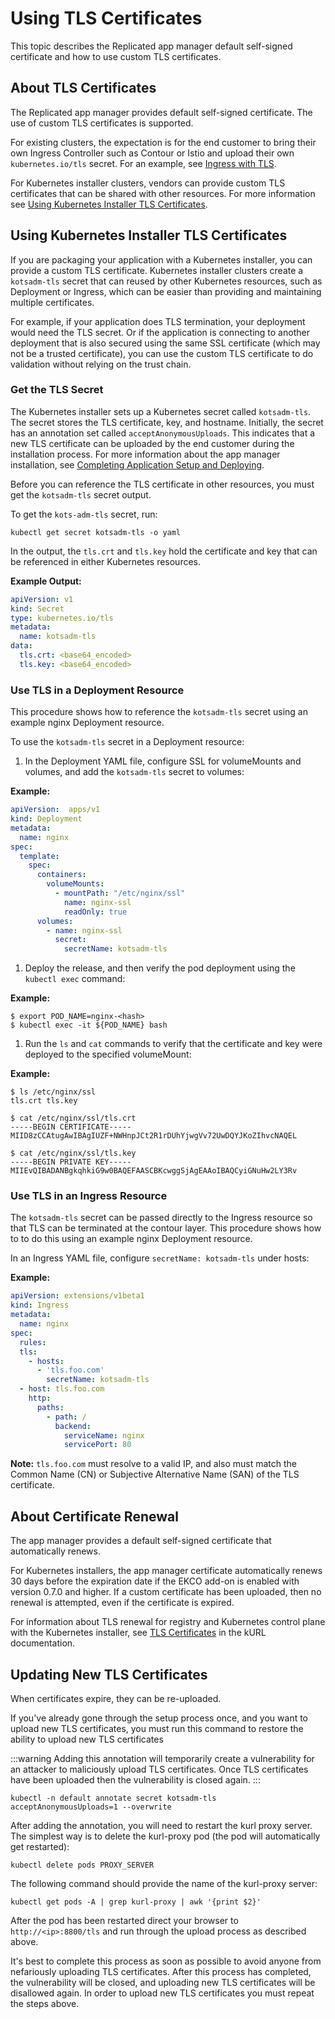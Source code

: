 # Using TLS Certificates

This topic describes the Replicated app manager default self-signed certificate and how to use custom TLS certificates.

## About TLS Certificates

The Replicated app manager provides default self-signed certificate. The use of custom TLS certificates is supported.

For existing clusters, the expectation is for the end customer to bring their own Ingress Controller such as Contour or Istio and upload their own `kubernetes.io/tls` secret. For an example, see [Ingress with TLS](https://kubernetes.io/docs/concepts/services-networking/ingress/#tls).

For Kubernetes installer clusters, vendors can provide custom TLS certificates that can be shared with other resources. For more information see [Using Kubernetes Installer TLS Certificates](#using-kubernetes-installer-tls-certificates).

## Using Kubernetes Installer TLS Certificates

If you are packaging your application with a Kubernetes installer, you can provide a custom TLS certificate. Kubernetes installer clusters create a `kotsadm-tls` secret that can reused by other Kubernetes resources, such as Deployment or Ingress, which can be easier than providing and maintaining multiple certificates.

For example, if your application does TLS termination, your deployment would need the TLS secret. Or if the application is connecting to another deployment that is also secured using the same SSL certificate (which may not be a trusted certificate), you can use the custom TLS certificate to do validation without relying on the trust chain.

### Get the TLS Secret

The Kubernetes installer sets up a Kubernetes secret called `kotsadm-tls`. The secret stores the TLS certificate, key, and hostname. Initially, the secret has an annotation set called `acceptAnonymousUploads`. This indicates that a new TLS certificate can be uploaded by the end customer during the installation process. For more information about the app manager installation, see [Completing Application Setup and Deploying](/enterprise/installing-app-setup).

Before you can reference the TLS certificate in other resources, you must get the `kotsadm-tls` secret output.

To get the `kots-adm-tls` secret, run:

```shell
kubectl get secret kotsadm-tls -o yaml
```

In the output, the `tls.crt` and `tls.key` hold the certificate and key that can be referenced in either Kubernetes resources.

**Example Output:**

```yaml
apiVersion: v1
kind: Secret
type: kubernetes.io/tls
metadata:
  name: kotsadm-tls
data:
  tls.crt: <base64_encoded>
  tls.key: <base64_encoded>
```

### Use TLS in a Deployment Resource

This procedure shows how to reference the `kotsadm-tls` secret using an example nginx Deployment resource.

To use the `kotsadm-tls` secret in a Deployment resource:

1. In the Deployment YAML file, configure SSL for volumeMounts and volumes, and add the `kotsadm-tls` secret to volumes:

  **Example:**

  ```yaml
  apiVersion:  apps/v1
  kind: Deployment
  metadata:
    name: nginx
  spec:
    template:
      spec:
        containers:
          volumeMounts:
            - mountPath: "/etc/nginx/ssl"
              name: nginx-ssl
              readOnly: true
        volumes:
          - name: nginx-ssl
            secret:
              secretName: kotsadm-tls
  ```

1. Deploy the release, and then verify the pod deployment using the `kubectl exec` command:

  **Example:**

  ```shell
  $ export POD_NAME=nginx-<hash>
  $ kubectl exec -it ${POD_NAME} bash
  ```

1. Run the `ls` and `cat` commands to verify that the certificate and key were deployed to the specified volumeMount:

  **Example:**

  ```shell
  $ ls /etc/nginx/ssl
  tls.crt tls.key

  $ cat /etc/nginx/ssl/tls.crt
  -----BEGIN CERTIFICATE-----
  MIID8zCCAtugAwIBAgIUZF+NWHnpJCt2R1rDUhYjwgVv72UwDQYJKoZIhvcNAQEL

  $ cat /etc/nginx/ssl/tls.key
  -----BEGIN PRIVATE KEY-----
  MIIEvQIBADANBgkqhkiG9w0BAQEFAASCBKcwggSjAgEAAoIBAQCyiGNuHw2LY3Rv
  ```

### Use TLS in an Ingress Resource

The `kotsadm-tls` secret can be passed directly to the Ingress resource so that TLS can be terminated at the contour layer. This procedure shows how to to do this using an example nginx Deployment resource.

In an Ingress YAML file, configure `secretName: kotsadm-tls` under hosts:

**Example:**

```yaml
apiVersion: extensions/v1beta1
kind: Ingress
metadata:
  name: nginx
spec:
  rules:
  tls:
    - hosts:
      - 'tls.foo.com'
        secretName: kotsadm-tls
  - host: tls.foo.com
    http:
      paths:
        - path: /
          backend:
            serviceName: nginx
            servicePort: 80
```
**Note:** `tls.foo.com` must resolve to a valid IP, and also must match the Common Name (CN) or Subjective Alternative Name (SAN) of the TLS certificate.

## About Certificate Renewal

The app manager provides a default self-signed certificate that automatically renews.

For Kubernetes installers, the app manager certificate automatically renews 30 days before the expiration date if the EKCO add-on is enabled with version 0.7.0 and higher. If a custom certificate has been uploaded, then no renewal is attempted, even if the certificate is expired.

For information about TLS renewal for registry and Kubernetes control plane with the Kubernetes installer, see [TLS Certificates](https://kurl.sh/docs/install-with-kurl/setup-tls-certs) in the kURL documentation.

## Updating New TLS Certificates

When certificates expire, they can be re-uploaded.

If you've already gone through the setup process once, and you want to upload new TLS certificates, you must run this command to restore the ability to upload new TLS certificates

:::warning
Adding this annotation will temporarily create a vulnerability for an attacker to maliciously upload TLS certificates.  Once TLS certificates have been uploaded then the vulnerability is closed again.
:::

`kubectl -n default annotate secret kotsadm-tls acceptAnonymousUploads=1 --overwrite`


After adding the annotation, you will need to restart the kurl proxy server.  The simplest way is to delete the kurl-proxy pod (the pod will automatically get restarted):

`kubectl delete pods PROXY_SERVER`

The following command should provide the name of the kurl-proxy server:

`kubectl get pods -A | grep kurl-proxy | awk '{print $2}'`

After the pod has been restarted direct your browser to `http://<ip>:8800/tls` and run through the upload process as described above.  

It's best to complete this process as soon as possible to avoid anyone from nefariously uploading TLS certificates.  After this process has completed, the vulnerability will be closed, and uploading new TLS certificates will be disallowed again.  In order to upload new TLS certificates you must repeat the steps above.
